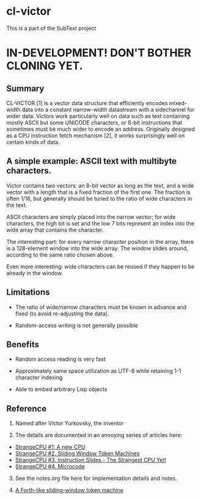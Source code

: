 # cl-victor

This is a part of the SubText project

# IN-DEVELOPMENT!  DON'T BOTHER CLONING YET.

## Summary

CL-VICTOR [1] is a vector data structure that efficiently encodes mixed-width data into a constant narrow-width datastream with a sidechannel for wider data.  Victors work particularly well on data such as text containing mostly ASCII but some UNICODE characters, or 8-bit instructions that sometimes must be much wider to encode an address.  Originally designed as a CPU instruction fetch mechanism [2], it works surprisingly well on certain kinds of data. 

## A simple example: ASCII text with multibyte characters.

Victor contains two vectors: an 8-bit vector as long as the text, and a wide vector with a length that is a fixed fraction of the first one.  The fraction is often 1/16, but generally should be tuned to the ratio of wide characters in the text.

ASCII characters are simply placed into the narrow vector; for wide characters, the high bit is set and the low 7 bits represent an index into the wide array that contains the character.

The interesting part: for every narrow character position in the array, there is a 128-element window into the wide array.  The window slides around, according to the same ratio chosen above.

Even more interesting: wide characters can be reused if they happen to be already in the window.

## Limitations

- The ratio of wide/narrow characters must be known in advance and fixed (to avoid re-adjusting the data).

- Random-access writing is not generally possible


## Benefits

- Random access reading is very fast

- Approximately same space utilization as UTF-8 while retaining 1-1 character indexing

- Able to embed arbitrary Lisp objects

## Reference

1. Named after Victor Yurkovsky, the inventor
   
2. The details are documented in an annoying series of articles here:
- [StrangeCPU #1: A new CPU](https://www.fpgarelated.com/showarticle/44.php)
- [StrangeCPU #2. Sliding Window Token Machines](https://www.fpgarelated.com/showarticle/45.php)
- [StrangeCPU #3. Instruction Slides - The Strangest CPU Yet!](https://www.fpgarelated.com/showarticle/46.php)
- [StrangeCPU #4. Microcode](https://www.fpgarelated.com/showarticle/49.php)

3. See the notes.org file here for implementation details and notes.

4. [A Forth-like sliding-window token machine](https://github.com/stacksmith/FemtoForth)




